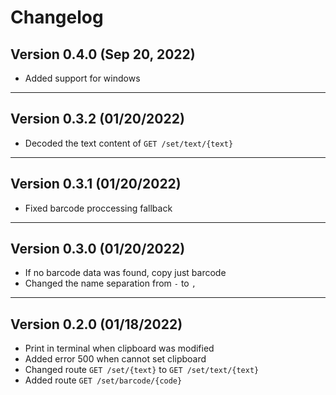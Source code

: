 # Changelog

## Version 0.4.0 (Sep 20, 2022)

- Added support for windows

---

## Version 0.3.2 (01/20/2022)

- Decoded the text content of `GET /set/text/{text}`

---

## Version 0.3.1 (01/20/2022)

- Fixed barcode proccessing fallback

---

## Version 0.3.0 (01/20/2022)

- If no barcode data was found, copy just barcode
- Changed the name separation from ` - ` to `,`

---

## Version 0.2.0 (01/18/2022)

- Print in terminal when clipboard was modified
- Added error 500 when cannot set clipboard
- Changed route `GET /set/{text}` to `GET /set/text/{text}`
- Added route `GET /set/barcode/{code}`
